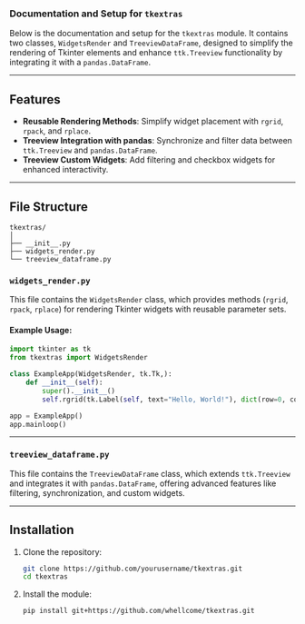 ### Documentation and Setup for `tkextras`

Below is the documentation and setup for the `tkextras` module. It contains two classes, `WidgetsRender` and `TreeviewDataFrame`, designed to simplify the rendering of Tkinter elements and enhance `ttk.Treeview` functionality by integrating it with a `pandas.DataFrame`.

---

## Features
- **Reusable Rendering Methods**: Simplify widget placement with `rgrid`, `rpack`, and `rplace`.
- **Treeview Integration with pandas**: Synchronize and filter data between `ttk.Treeview` and `pandas.DataFrame`.
- **Treeview Custom Widgets**: Add filtering and checkbox widgets for enhanced interactivity.

---

## File Structure
```
tkextras/
│
├── __init__.py
├── widgets_render.py
└── treeview_dataframe.py
```

### `widgets_render.py`
This file contains the `WidgetsRender` class, which provides methods (`rgrid`, `rpack`, `rplace`) for rendering Tkinter widgets with reusable parameter sets.

#### Example Usage:
```python
import tkinter as tk
from tkextras import WidgetsRender

class ExampleApp(WidgetsRender, tk.Tk,):
    def __init__(self):
        super().__init__()
        self.rgrid(tk.Label(self, text="Hello, World!"), dict(row=0, column=0))

app = ExampleApp()
app.mainloop()
```

---

### `treeview_dataframe.py`
This file contains the `TreeviewDataFrame` class, which extends `ttk.Treeview` and integrates it with `pandas.DataFrame`, offering advanced features like filtering, synchronization, and custom widgets.

---

## Installation

1. Clone the repository:
   ```bash
   git clone https://github.com/yourusername/tkextras.git
   cd tkextras
   ```

2. Install the module:
   ```bash
   pip install git+https://github.com/whellcome/tkextras.git
   ```

